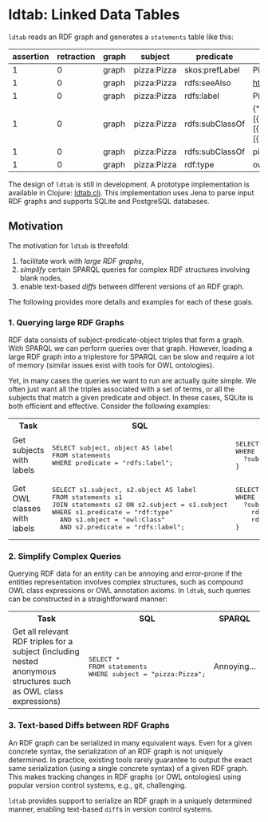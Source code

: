 # ldtab: Linked Data Tables

`ldtab` reads an RDF graph and generates a `statements` table like this:

assertion | retraction | graph | subject     | predicate       | object   | datatype | annotation
----------|------------|-------|-------------|-----------------|----------|----------|------------
1         | 0          | graph | pizza:Pizza | skos:prefLabel  | Pizza    | @en	     | 
1         | 0          | graph | pizza:Pizza | rdfs:seeAlso    | <https://en.wikipedia.org/wiki/Pizza> | _IRI	|
1         | 0          | graph | pizza:Pizza | rdfs:label      | Pizza | @en	|
1         | 0          | graph | pizza:Pizza | rdfs:subClassOf | {"owl:onProperty":[{"datatype":"_IRI","object":"pizza:hasBase"}],"owl:someValuesFrom":[{"datatype":"_IRI","object":"pizza:PizzaBase"}],"rdf:type":[{"datatype":"_IRI","object":"owl:Restriction"}]} | _JSON	 | 
1         | 0          | graph | pizza:Pizza | rdfs:subClassOf | pizza:Food | _IRI	|
1         | 0          | graph | pizza:Pizza | rdf:type        | owl:Class | _IRI |


The design of `ldtab` is still in development. 
A prototype implementation is available in Clojure: [ldtab.clj](https://github.com/ontodev/ldtab.clj).
This implementation uses Jena to parse input RDF graphs and supports SQLite and PostgreSQL databases.

## Motivation

The motivation for `ldtab` is threefold:

1. facilitate work with *large RDF graphs*,
2. *simplify* certain SPARQL queries for complex RDF structures involving blank nodes,
3. enable text-based *diffs* between different versions of an RDF graph.

The following provides more details and examples for each of these goals. 

### 1. Querying large RDF Graphs 

RDF data consists of subject-predicate-object triples that form a graph.
With SPARQL we can perform queries over that graph.
However, loading a large RDF graph into a triplestore for SPARQL can be slow and require a lot of memory (similar issues exist with tools for OWL ontologies).

Yet, in many cases the queries we want to run are actually quite simple.
We often just want all the triples associated with a set of terms,
or all the subjects that match a given predicate and object.
In these cases, SQLite is both efficient and effective.
Consider the following examples:

<table>
  <tr>
    <th>Task</th>
    <th>SQL</th>
    <th>SPARQL</th>
  </tr>

  <tr>
    <td>Get subjects with labels</td>
    <td>
      <pre lang="sql">SELECT subject, object AS label
FROM statements
WHERE predicate = "rdfs:label";</pre>
    </td>
    <td>
      <pre lang="sparql">SELECT ?subject, ?label
WHERE {
  ?subject rdfs:label ?label .
}</pre>
    </td>
  </tr>

  <tr>
    <td>Get OWL classes with labels</td>
    <td>
      <pre lang="sql">SELECT s1.subject, s2.object AS label
FROM statements s1
JOIN statements s2 ON s2.subject = s1.subject
WHERE s1.predicate = "rdf:type"
  AND s1.object = "owl:Class"
  AND s2.predicate = "rdfs:label";</pre>
    </td>
    <td>
      <pre lang="sparql">SELECT ?subject, ?label
WHERE {
  ?subject
    rdf:type owl:Class ;
    rdfs:label ?label .
}</pre>
    </td>
  </tr>
</table>

### 2. Simplify Complex Queries 

Querying RDF data for an entity can be annoying and error-prone
if the entities representation involves complex structures, such as compound OWL class expressions or OWL annotation axioms.
In `ldtab`, such queries can be constructed in a straightforward manner:

<table>
  <tr>
    <th>Task</th>
    <th>SQL</th>
    <th>SPARQL</th>
  </tr>

  <tr>
    <td>Get all relevant RDF triples for a subject (including nested anonymous structures such as OWL class expressions)</td>
    <td>
      <pre lang="sql">SELECT *
FROM statements
WHERE subject = "pizza:Pizza";</pre>
    </td>
    <td>
    Annoying...
    </td>
  </tr>
</table>

### 3. Text-based Diffs between RDF Graphs

An RDF graph can be serialized in many equivalent ways.
Even for a given concrete syntax, the serialization of an RDF graph is not uniquely determined.
In practice, existing tools rarely guarantee to output the exact same serialization (using a single concrete syntax) of a given RDF graph. 
This makes tracking changes in RDF graphs (or OWL ontologies) using popular version control systems, e.g., git, challenging.

`ldtab` provides support to serialize an RDF graph in a uniquely determined manner, enabling text-based `diff`s in version control systems.
